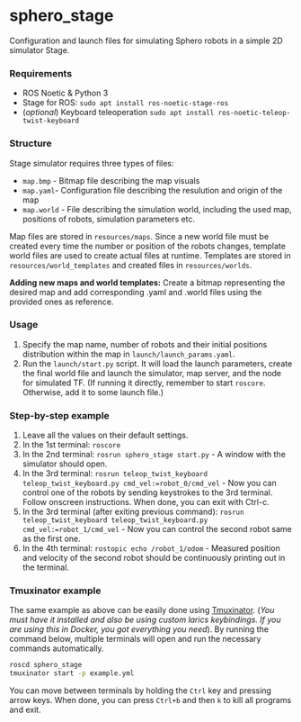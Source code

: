 # sphero_stage

Configuration and launch files for simulating Sphero robots in a simple 2D simulator Stage.

### Requirements

- ROS Noetic & Python 3
- Stage for ROS: `sudo apt install ros-noetic-stage-ros`
- (_optional_) Keyboard teleoperation `sudo apt install ros-noetic-teleop-twist-keyboard`

### Structure
Stage simulator requires three types of files:
- `map.bmp` - Bitmap file describing the map visuals
- `map.yaml`- Configuration file describing the resulution and origin of the map
- `map.world` - File describing the simulation world, including the used map, positions of robots, simulation parameters etc.

Map files are stored in `resources/maps`. Since a new world file must be created every time the number or position of the robots changes, template world files are used to create actual files at runtime. Templates are stored in `resources/world_templates` and created files in `resources/worlds`.

**Adding new maps and world templates:** Create a bitmap representing the desired map and add corresponding .yaml and .world files using the provided ones as reference.

### Usage
1. Specify the map name, number of robots and their initial positions distribution within the map in `launch/launch_params.yaml`.
2. Run the `launch/start.py` script. It will load the launch parameters, create the final world file and launch the simulator, map server, and the node for simulated TF. (If running it directly, remember to start `roscore`. Otherwise, add it to some launch file.)

### Step-by-step example
1. Leave all the values on their default settings.
1. In the 1st terminal: `roscore`
1. In the 2nd terminal: `rosrun sphero_stage start.py` - A window with the simulator should open.
1. In the 3rd terminal: `rosrun teleop_twist_keyboard teleop_twist_keyboard.py cmd_vel:=robot_0/cmd_vel` - Now you can control one of the robots by sending keystrokes to the 3rd terminal. Follow onscreen instructions. When done, you can exit with Ctrl-c.
1. In the 3rd terminal (after exiting previous command): `rosrun teleop_twist_keyboard teleop_twist_keyboard.py cmd_vel:=robot_1/cmd_vel` - Now you can control the second robot same as the first one.
1. In the 4th terminal: `rostopic echo /robot_1/odom` - Measured position and velocity of the second robot should be continuously printing out in the terminal.

### Tmuxinator example
The same example as above can be easily done using [Tmuxinator](https://github.com/tmuxinator/tmuxinator). (_You must have it installed and also be using custom larics keybindings. If you are using this in Docker, you got everything you need_). By running the command below, multiple terminals will open and run the necessary commands automatically. 
```bash
roscd sphero_stage
tmuxinator start -p example.yml
```
You can move between terminals by holding the `Ctrl` key and pressing arrow keys. When done, you can press `Ctrl+b` and then `k` to kill all programs and exit.